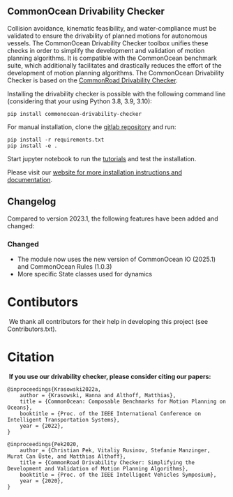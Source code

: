 CommonOcean Drivability Checker
------------------------------

Collision avoidance, kinematic feasibility, and water-compliance must be validated to ensure the drivability of planned motions for autonomous vessels. The CommonOcean Drivability Checker toolbox unifies these checks in order to simplify the development and validation of motion planning  algorithms. It is compatible with the CommonOcean benchmark suite, which  additionally facilitates and drastically reduces the effort of the development of motion planning algorithms. The CommonOcean Drivability Checker is based on the [CommonRoad Drivability Checker](https://gitlab.lrz.de/tum-cps/commonroad-drivability-checker).


Installing the drivability checker is possible with the following command line (considering that your using Python 3.8, 3.9, 3.10):

```
pip install commonocean-drivability-checker
```

For manual installation, clone the [gitlab repository](https://gitlab.lrz.de/tum-cps/commonocean-drivability-checker) and run:

```
pip install -r requirements.txt
pip install -e .
```

Start jupyter notebook to run the [tutorials](./tutorials) and test the installation.

Please visit our [website for more installation instructions and documentation](https://commonocean.cps.cit.tum.de/commonocean-dc).

## Changelog

Compared to version 2023.1, the following features have been added and changed:

### Changed

- The module now uses the new version of CommonOcean IO (2025.1) and CommonOcean Rules (1.0.3)
- More specific State classes used for dynamics 


# Contibutors
​
We thank all contributors for their help in developing this project (see Contributors.txt).

# Citation
​
**If you use our drivability checker, please consider citing our papers:**
```
@inproceedings{Krasowski2022a,
	author = {Krasowski, Hanna and Althoff, Matthias},
	title = {CommonOcean: Composable Benchmarks for Motion Planning on Oceans},
	booktitle = {Proc. of the IEEE International Conference on Intelligent Transportation Systems},
	year = {2022},
}

@inproceedings{Pek2020,
	author = {Christian Pek, Vitaliy Rusinov, Stefanie Manzinger, Murat Can Üste, and Matthias Althoff},
	title = {CommonRoad Drivability Checker: Simplifying the Development and Validation of Motion Planning Algorithms},
	booktitle = {Proc. of the IEEE Intelligent Vehicles Symposium},
	year = {2020},
}

```
